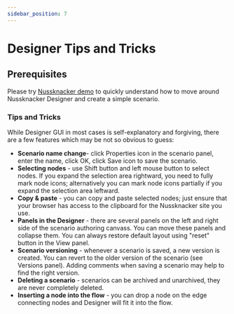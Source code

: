 ```yaml
---
sidebar_position: 7
---
```


# Designer Tips and Tricks


## Prerequisites

Please try [Nussknacker demo](/quickstart/demo) to quickly understand how to move around Nussknacker Designer and create a simple scenario.


### Tips and Tricks

While Designer GUI in most cases is self-explanatory and forgiving, there are a few features which may be not so obvious to guess:

* **Scenario name change**- click Properties icon in the scenario panel, enter the name, click OK, click Save icon to save the scenario.
* **Selecting nodes** - use Shift button and left mouse button to select nodes. If you expand the selection area rightward, you need to fully mark node icons; alternatively you can mark node icons partially if you expand the selection area leftward.
* **Copy & paste** - you can copy and paste selected nodes; just ensure that your browser has access to the clipboard for the Nussknacker site you use.
* **Panels in the Designer** - there are several panels on the left and right side of the scenario authoring canvass. You can move these panels and collapse them. You can always restore default layout using "reset" button in the View panel.
* **Scenario versioning** - whenever a scenario is saved, a new version is created. You can revert to the older version of the scenario (see Versions panel). Adding comments when saving a scenario may help to find the right version.
* **Deleting a scenario** - scenarios can be archived and unarchived, they are never completely deleted. 
* **Inserting a node into the flow** - you can drop a node on the edge connecting nodes and Designer will fit it into the flow.
